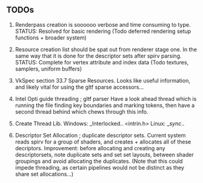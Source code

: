 ## TODOs ##

1. Renderpass creation is soooooo verbose and time consuming to type.
   STATUS: Resolved for basic rendering (Todo deferred rendering setup functions + broader system)

2. Resource creation list should be spat out from renderer stage one. In the same way that it
   is done for the descriptor sets after spirv parsing.
   STATUS: Complete for vertex attribute and index data (Todo textures, samplers, uniform buffers)

3. VkSpec section 33.7 Sparse Resources. Looks like useful information, and likely vital
   for using the gltf sparse accessors...

4. Intel Opti guide threading ; gltf parser
    Have a look ahead thread which is running the file finding key boundaries and marking tokens,
    then have a second thread behind which chews through this info.

5. Create Thread Lib.
    Windows: _Interlocked.. <intrin.h>
    Linux: __sync_..

6. Descriptor Set Allocation ; duplicate descriptor sets.
    Current system reads spirv for a group of shaders, and creates + allocates all of these
    decriptors. Improvement: before allocating and creating any descriptorsets, note duplicate
    sets and set set layouts, between shader groupings and avoid allocating the duplicates. 
    (Note that this could impede threading, as certain pipelines would not be distinct as they
    share set allocations...)
